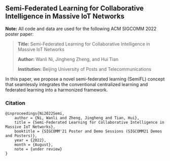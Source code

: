 ## Semi-Federated Learning for Collaborative Intelligence in Massive IoT Networks

**Note:** All code and data are used for the following ACM SIGCOMM 2022 poster paper:
> **Title:** Semi-Federated Learning for Collaborative Intelligence in Massive IoT Networks
>
> **Author:** Wanli Ni, Jingheng Zheng, and Hui Tian
>
> **Institution:**  Beijing University of Posts and Telecommunications

In this paper, we propose a novel semi-federated learning (SemiFL) concept that seamlessly integrates the conventional centralized learning and federated learning into a harmonized framework.

### Citation

```
@inproceedings{Ni2022Semi,
    author = {Ni, Wanli and Zheng, Jingheng and Tian, Hui},
    title = {Semi-Federated Learning for Collaborative Intelligence in Massive IoT Networks},
    booktitle = {SIGCOMM'21 Poster and Demo Sessions (SIGCOMM21 Demos and Posters)},
    year = {2022},
    month = {August},
    note = {under review}
}
```
